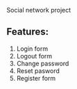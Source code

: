 Social network project

## Features:
1. Login form
2. Logout form
3. Change password
4. Reset pasword
5. Register form
